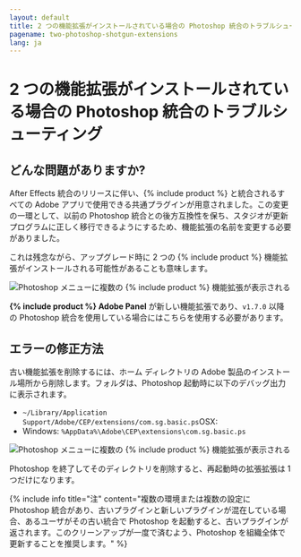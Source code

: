 ```yaml
---
layout: default
title: 2 つの機能拡張がインストールされている場合の Photoshop 統合のトラブルシューティング
pagename: two-photoshop-shotgun-extensions
lang: ja
---
```


# 2 つの機能拡張がインストールされている場合の Photoshop 統合のトラブルシューティング

## どんな問題がありますか?

After Effects 統合のリリースに伴い、{% include product %} と統合されるすべての Adobe アプリで使用できる共通プラグインが用意されました。この変更の一環として、以前の Photoshop 統合との後方互換性を保ち、スタジオが更新プログラムに正しく移行できるようにするため、機能拡張の名前を変更する必要がありました。

これは残念ながら、アップグレード時に 2 つの {% include product %} 機能拡張がインストールされる可能性があることも意味します。

![Photoshop メニューに複数の {% include product %} 機能拡張が表示される](./images/photoshop-extension-panel.png)

**{% include product %} Adobe Panel** が新しい機能拡張であり、`v1.7.0` 以降の Photoshop 統合を使用している場合にはこちらを使用する必要があります。

## エラーの修正方法

古い機能拡張を削除するには、ホーム ディレクトリの Adobe 製品のインストール場所から削除します。フォルダは、Photoshop 起動時に以下のデバッグ出力に表示されます。

- `~/Library/Application Support/Adobe/CEP/extensions/com.sg.basic.ps`OSX:
- Windows: `%AppData%\Adobe\CEP\extensions\com.sg.basic.ps`

![Photoshop メニューに複数の {% include product %} 機能拡張が表示される](./images/shotgun-desktop-console-photoshop-extension.png)

Photoshop を終了してそのディレクトリを削除すると、再起動時の拡張拡張は 1 つだけになります。

{% include info title="注" content="複数の環境または複数の設定に Photoshop 統合があり、古いプラグインと新しいプラグインが混在している場合、あるユーザがその古い統合で Photoshop を起動すると、古いプラグインが返されます。このクリーンアップが一度で済むよう、Photoshop を組織全体で更新することを推奨します。" %}